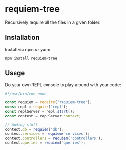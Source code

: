 # requiem-tree

Recursively require all the files in a given folder.

## Installation

Install via npm or yarn:

```
npm install requiem-tree
```

## Usage

Do your own REPL console to play around with your code:

```js
#!/usr/bin/env node

const requiem = require('requiem-tree');
const repl = require('repl');
const replServer = repl.start();
const context = replServer.context;

// Adding stuff
context.db = requiem('db');
context.services = requiem('services');
context.controllers = requiem('controllers');
context.queries = requiem('queries');
```
